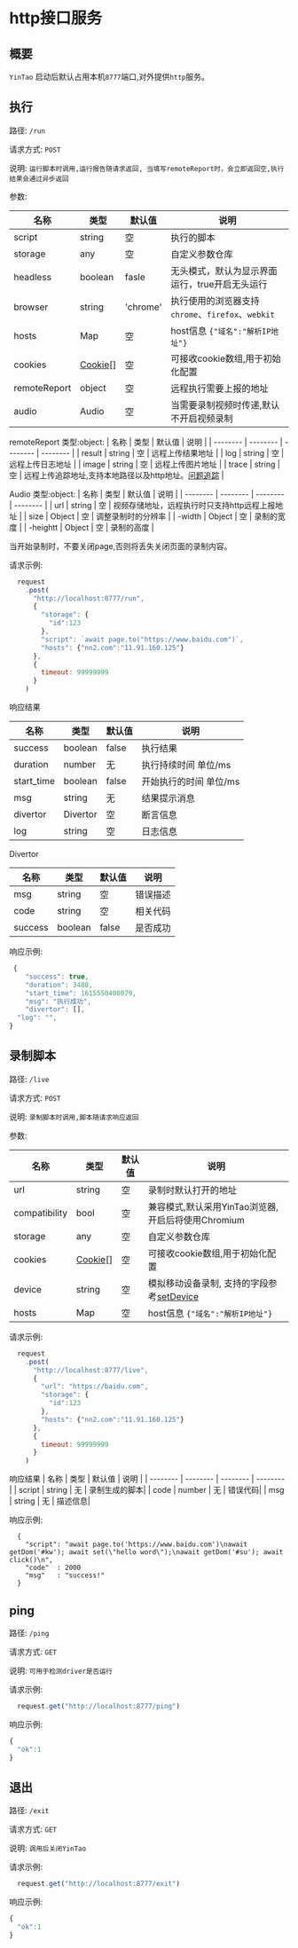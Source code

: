 # http接口服务

## 概要

  `YinTao` 启动后默认占用本机`8777`端口,对外提供`http`服务。

## 执行

  路径: `/run`

  请求方式: `POST`

  说明: `运行脚本时调用,运行报告随请求返回, 当填写remoteReport时，会立即返回空,执行结果会通过异步返回`

   参数:
  
  | 名称        | 类型   |  默认值  | 说明  |
  | --------   | --------  | --------  |  -------- |
  | script     | string |   空     |  执行的脚本|
  | storage    | any    |  空     | 自定义参数仓库    |
  | headless   | boolean   |  fasle   | 无头模式，默认为显示界面运行，true开启无头运行  |
  | browser    | string    |  'chrome'     | 执行使用的浏览器支持 `chrome`、`firefox`、`webkit` |
  | hosts       | Map    | 空      | host信息 `{"域名":"解析IP地址"}`|  
  | cookies    | [Cookie](https://dqa.jd.com/YinTao/guide/data/cookie.html)[]    |  空     | 可接收cookie数组,用于初始化配置 |
  | remoteReport | object    | 空      | 远程执行需要上报的地址|  
  | audio | Audio    | 空      | 当需要录制视频时传递,默认不开启视频录制|  

  remoteReport 类型:object:
  | 名称        | 类型      |   默认值   |   说明     |
  | --------   | --------  | --------  |  -------- |
  | result     | string   |   空      | 远程上传结果地址 |
  | log        | string   |    空     | 远程上传日志地址 |
  | image      | string   |    空     | 远程上传图片地址 |
  | trace      | string   |    空     | 远程上传追踪地址,支持本地路径以及http地址。[问题追踪](https://dqa.jd.com/YinTao/guide/course/trace.html) |

  Audio 类型:object:
  | 名称        | 类型      |   默认值   |   说明     |
  | --------   | --------  | --------  |  -------- |
  | url     | string   |   空      | 视频存储地址，远程执行时只支持http远程上报地址 |
  | size     | Object   |   空      | 调整录制时的分辨率 |
  | -width     | Object   |   空      | 录制的宽度 |
  | -heightt     | Object   |   空      | 录制的高度 |

  当开始录制时，不要关闭page,否则将丢失关闭页面的录制内容。

  请求示例:
``` js
  request
    .post(
      "http://localhost:8777/run",
      {
        "storage": {
          "id":123
        },
        "script": `await page.to("https://www.baidu.com")`,
        "hosts": {"nn2.com":"11.91.160.125"}
      },
      {
        timeout: 99999999
      }
    )
```

响应结果

  | 名称        | 类型   |  默认值  | 说明  |
  | --------   | --------  | --------  |  -------- |
  | success     | boolean |   false     |  执行结果|
  | duration     | number |   无     |  执行持续时间 单位/ms|
  | start_time     | boolean |   false     |  开始执行的时间 单位/ms|
  | msg     | string |   无     |  结果提示消息 |
  | divertor     | Divertor |   空     |  断言信息 |
  | log     | string |   空     |  日志信息 |

  Divertor

  | 名称        | 类型   |  默认值  | 说明  |
  | --------   | --------  | --------  |  -------- |
  | msg     | string |   空     |  错误描述|
  | code     | string |   空     |  相关代码|
  | success     | boolean |   false     |  是否成功|

  响应示例:
``` js
 {
	"success": true,
	"duration": 3488,
	"start_time": 1615550400079,
	"msg": "执行成功",
	"divertor": [],
  "log": "",
}
```



## 录制脚本
  路径: `/live`

  请求方式: `POST`

  说明: `录制脚本时调用,脚本随请求响应返回`

  参数:
  
  | 名称        | 类型   |  默认值  | 说明  |
  | --------   | --------  | --------  |  -------- |
  | url      | string| 空   |  录制时默认打开的地址   |
  | compatibility      | bool| 空   |  兼容模式,默认采用YinTao浏览器,开启后将使用Chromium  |
  | storage    | any    |  空     | 自定义参数仓库    |
   | cookies    | [Cookie](https://dqa.jd.com/YinTao/guide/data/cookie.html)[]    |  空     | 可接收cookie数组,用于初始化配置 |
  | device    | string    |  空     | 模拟移动设备录制, 支持的字段参考[setDevice](https://github.com/microsoft/playwright/blob/main/packages/playwright-core/src/server/deviceDescriptorsSource.json) |
  | hosts       | Map    | 空      | host信息 `{"域名":"解析IP地址"}`|     
  
   请求示例:
``` js
  request
    .post(
      "http://localhost:8777/live",
      {
        "url": "https://baidu.com",
        "storage": {
          "id":123
        },
        "hosts": {"nn2.com":"11.91.160.125"}  
      },
      {
        timeout: 99999999
      }
    )
```

响应结果
  | 名称        | 类型   |  默认值  | 说明  |
  | --------   | --------  | --------  |  -------- |
  | script     | string |   无     |  录制生成的脚本|
  | code     | number |   无       |  错误代码|
  | msg     | string |   无        |  描述信息|


  响应示例:

```
  {
    "script": "await page.to('https://www.baidu.com')\nawait getDom('#kw'); await set(\"hello word\");\nawait getDom('#su'); await click()\n",
    "code"  : 2000
    "msg"   : "success!"
  }
```


## ping

路径: `/ping`

请求方式: `GET`

说明: `可用于检测driver是否运行`

请求示例: 
``` js
  request.get("http://localhost:8777/ping")
```

响应示例:
``` js
{
  "ok":1
}
```

## 退出

路径: `/exit`

请求方式: `GET`

说明: `调用后关闭YinTao`

请求示例:
``` js
  request.get("http://localhost:8777/exit")
```

响应示例:
``` js
{
  "ok":1
}
```